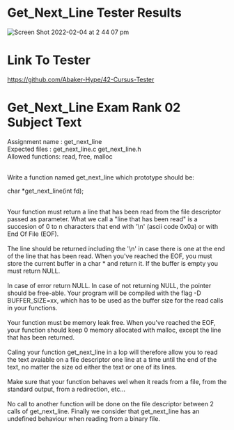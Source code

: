 # Get_Next_Line Tester Results

![Screen Shot 2022-02-04 at 2 44 07 pm](https://user-images.githubusercontent.com/58959408/152471030-9daceb00-6637-4946-b53d-7df1374f5f84.png)

# Link To Tester

https://github.com/Abaker-Hype/42-Cursus-Tester

# Get_Next_Line Exam Rank 02 Subject Text

Assignment name  : get_next_line <br />
Expected files   : get_next_line.c get_next_line.h <br />
Allowed functions: read, free, malloc

<br />
Write a function named get_next_line which prototype should be:

char	  *get_next_line(int fd);

<br />
Your function must return a line that has been read from the file descriptor
passed as parameter. What we call a "line that has been read" is a succesion of 0 to n characters
that end with '\n' (ascii code 0x0a) or with End Of File (EOF).
<br />
<br />
The line should be returned including the '\n' in case there is one at the end
of the line that has been read. When you've reached the EOF, you must store the current buffer in a char * and
return it. If the buffer is empty you must return NULL.
<br />
<br />
In case of error return NULL. In case of not returning NULL, the pointer should 
be free-able. Your program will be compiled with the flag -D BUFFER_SIZE=xx, which has to be
used as the buffer size for the read calls in your functions.
<br />
<br />
Your function must be memory leak free. When you've reached the EOF, your function should keep 0 memory allocated with
malloc, except the line that has been returned.
<br />
<br />
Caling your function get_next_line in a lop will therefore allow you to read
the text avaiable on a file descriptor one line at a time until the end of the 
text, no matter the size od either the text or one of its lines.
<br />
<br />
Make sure that your function behaves wel when it reads from a file, from the
standard output, from a redirection, etc... 
<br />
<br />
No call to another function will be done on the file descriptor between 2 calls
of get_next_line. Finally we consider that get_next_line has an undefined behaviour when reading
from a binary file.
